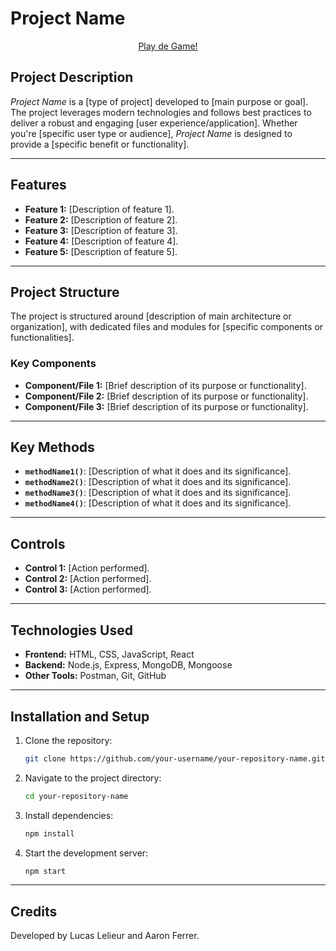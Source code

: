 # **Project Name**

<p align="center">
  <a href="[https://example.com](https://lelieur.github.io/MiniGame_ShadowsOfMoria/)">Play de Game!</a>
</p>

## **Project Description**  
*Project Name* is a [type of project] developed to [main purpose or goal]. The project leverages modern technologies and follows best practices to deliver a robust and engaging [user experience/application]. Whether you're [specific user type or audience], *Project Name* is designed to provide a [specific benefit or functionality].  

---

## **Features**  
- **Feature 1:** [Description of feature 1].  
- **Feature 2:** [Description of feature 2].  
- **Feature 3:** [Description of feature 3].  
- **Feature 4:** [Description of feature 4].  
- **Feature 5:** [Description of feature 5].  

---

## **Project Structure**  
The project is structured around [description of main architecture or organization], with dedicated files and modules for [specific components or functionalities].  

### **Key Components**  
- **Component/File 1:** [Brief description of its purpose or functionality].  
- **Component/File 2:** [Brief description of its purpose or functionality].  
- **Component/File 3:** [Brief description of its purpose or functionality].  

---

## **Key Methods**  
- **`methodName1()`**: [Description of what it does and its significance].  
- **`methodName2()`**: [Description of what it does and its significance].  
- **`methodName3()`**: [Description of what it does and its significance].  
- **`methodName4()`**: [Description of what it does and its significance].  

---

## **Controls**  
- **Control 1:** [Action performed].  
- **Control 2:** [Action performed].  
- **Control 3:** [Action performed].  

---

## **Technologies Used**  
- **Frontend:** HTML, CSS, JavaScript, React  
- **Backend:** Node.js, Express, MongoDB, Mongoose  
- **Other Tools:** Postman, Git, GitHub  

---

## **Installation and Setup**  
1. Clone the repository:  
   ```bash
   git clone https://github.com/your-username/your-repository-name.git
2. Navigate to the project directory:
   ```bash
   cd your-repository-name
3. Install dependencies:
   ```bash
   npm install
4. Start the development server:
   ```bash
   npm start

___

## **Credits**

Developed by Lucas Lelieur and Aaron Ferrer.




